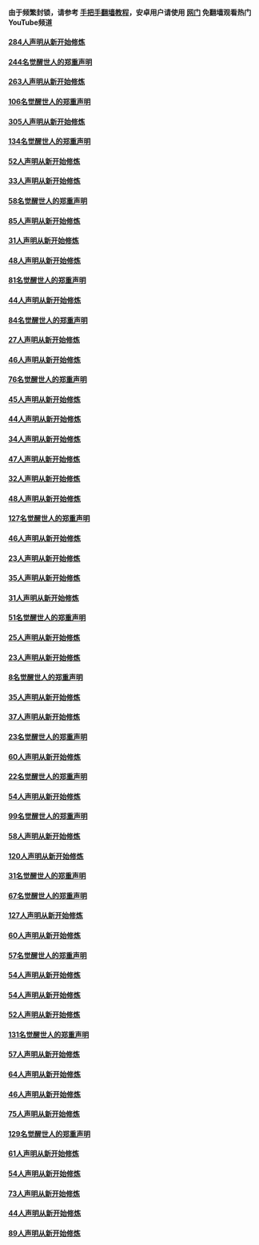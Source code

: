 #### 由于频繁封锁，请参考 [手把手翻墙教程](https://github.com/gfw-breaker/guides/wiki/)，安卓用户请使用 [网门](https://github.com/gfw-breaker/nogfw/blob/master/dl.md?t=03311900) 免翻墙观看热门YouTube频道 

#### [284人声明从新开始修炼](../pages/91/422707.md?t=03311900) 

#### [244名觉醒世人的郑重声明](../pages/91/422706.md?t=03311900) 

#### [263人声明从新开始修炼](../pages/91/422553.md?t=03311900) 

#### [106名觉醒世人的郑重声明](../pages/91/422552.md?t=03311900) 

#### [305人声明从新开始修炼](../pages/91/422153.md?t=03311900) 

#### [134名觉醒世人的郑重声明](../pages/91/422152.md?t=03311900) 

#### [52人声明从新开始修炼](../pages/91/421846.md?t=03311900) 

#### [33人声明从新开始修炼](../pages/91/421804.md?t=03311900) 

#### [58名觉醒世人的郑重声明](../pages/91/421845.md?t=03311900) 

#### [85人声明从新开始修炼](../pages/91/421769.md?t=03311900) 

#### [31人声明从新开始修炼](../pages/91/421763.md?t=03311900) 

#### [48人声明从新开始修炼](../pages/91/421605.md?t=03311900) 

#### [81名觉醒世人的郑重声明](../pages/91/421656.md?t=03311900) 

#### [44人声明从新开始修炼](../pages/91/421544.md?t=03311900) 

#### [84名觉醒世人的郑重声明](../pages/91/421543.md?t=03311900) 

#### [27人声明从新开始修炼](../pages/91/421465.md?t=03311900) 

#### [46人声明从新开始修炼](../pages/91/421454.md?t=03311900) 

#### [76名觉醒世人的郑重声明](../pages/91/421453.md?t=03311900) 

#### [45人声明从新开始修炼](../pages/91/421452.md?t=03311900) 

#### [44人声明从新开始修炼](../pages/91/421422.md?t=03311900) 

#### [34人声明从新开始修炼](../pages/91/421322.md?t=03311900) 

#### [47人声明从新开始修炼](../pages/91/421264.md?t=03311900) 

#### [32人声明从新开始修炼](../pages/91/421225.md?t=03311900) 

#### [48人声明从新开始修炼](../pages/91/421202.md?t=03311900) 

#### [127名觉醒世人的郑重声明](../pages/91/421224.md?t=03311900) 

#### [46人声明从新开始修炼](../pages/91/421203.md?t=03311900) 

#### [23人声明从新开始修炼](../pages/91/421138.md?t=03311900) 

#### [35人声明从新开始修炼](../pages/91/421122.md?t=03311900) 

#### [31人声明从新开始修炼](../pages/91/421081.md?t=03311900) 

#### [51名觉醒世人的郑重声明](../pages/91/421080.md?t=03311900) 

#### [25人声明从新开始修炼](../pages/91/421020.md?t=03311900) 

#### [23人声明从新开始修炼](../pages/91/420884.md?t=03311900) 

#### [8名觉醒世人的郑重声明](../pages/91/420883.md?t=03311900) 

#### [35人声明从新开始修炼](../pages/91/420809.md?t=03311900) 

#### [37人声明从新开始修炼](../pages/91/420766.md?t=03311900) 

#### [23名觉醒世人的郑重声明](../pages/91/420765.md?t=03311900) 

#### [60人声明从新开始修炼](../pages/91/420727.md?t=03311900) 

#### [22名觉醒世人的郑重声明](../pages/91/420726.md?t=03311900) 

#### [54人声明从新开始修炼](../pages/91/420529.md?t=03311900) 

#### [99名觉醒世人的郑重声明](../pages/91/420528.md?t=03311900) 

#### [58人声明从新开始修炼](../pages/91/420198.md?t=03311900) 

#### [120人声明从新开始修炼](../pages/91/420141.md?t=03311900) 

#### [31名觉醒世人的郑重声明](../pages/91/420197.md?t=03311900) 

#### [67名觉醒世人的郑重声明](../pages/91/420140.md?t=03311900) 

#### [127人声明从新开始修炼](../pages/91/420082.md?t=03311900) 

#### [60人声明从新开始修炼](../pages/91/420081.md?t=03311900) 

#### [57名觉醒世人的郑重声明](../pages/91/420080.md?t=03311900) 

#### [54人声明从新开始修炼](../pages/91/419533.md?t=03311900) 

#### [54人声明从新开始修炼](../pages/91/419532.md?t=03311900) 

#### [52人声明从新开始修炼](../pages/91/419531.md?t=03311900) 

#### [131名觉醒世人的郑重声明](../pages/91/419530.md?t=03311900) 

#### [57人声明从新开始修炼](../pages/91/419430.md?t=03311900) 

#### [64人声明从新开始修炼](../pages/91/419429.md?t=03311900) 

#### [46人声明从新开始修炼](../pages/91/419428.md?t=03311900) 

#### [75人声明从新开始修炼](../pages/91/419427.md?t=03311900) 

#### [129名觉醒世人的郑重声明](../pages/91/419426.md?t=03311900) 

#### [61人声明从新开始修炼](../pages/91/419198.md?t=03311900) 

#### [54人声明从新开始修炼](../pages/91/419197.md?t=03311900) 

#### [73人声明从新开始修炼](../pages/91/419196.md?t=03311900) 

#### [44人声明从新开始修炼](../pages/91/419075.md?t=03311900) 

#### [89人声明从新开始修炼](../pages/91/419074.md?t=03311900) 

